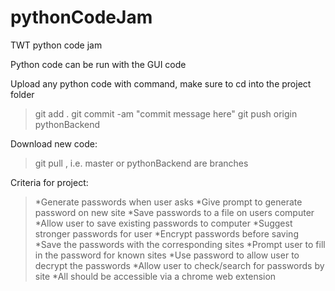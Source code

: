 # pythonCodeJam
TWT python code jam

Python code can be run with the GUI code

Upload any python code with command, make sure to cd into the project folder

>git add .
>git commit -am "commit message here"
>git push origin pythonBackend

Download new code:
>git pull <branch>, i.e. master or pythonBackend are branches

Criteria for project:
>*Generate passwords when user asks
>*Give prompt to generate password on new site
>*Save passwords to a file on users computer
>*Allow user to save existing passwords to computer
>*Suggest stronger passwords for user
>*Encrypt passwords before saving
>*Save the passwords with the corresponding sites
>*Prompt user to fill in the password for known sites
>*Use password to allow user to decrypt the passwords
>*Allow user to check/search for passwords by site
>*All should be accessible via a chrome web extension
